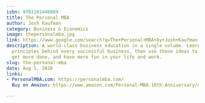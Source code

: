 ```yaml
---
isbn: 9781101446089
title: The Personal MBA
author: Josh Kaufman
category: Business & Economics
image: thepersonalmba.jpg
link: https://www.google.com/search?q=The+Personal+MBA+by+Josh+Kaufman
description: A world-class business education in a single volume. Learn the universal
  principles behind every successful business, then use these ideas to make more money,
  get more done, and have more fun in your life and work.
slug: the-personal-mba
date: Aug 1, 2020
links:
- PersonalMBA.com: https://personalmba.com/
  Buy on Amazon: https://www.amazon.com/Personal-MBA-10th-Anniversary/dp/0525543023/

---
```


